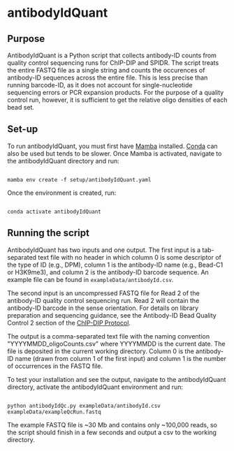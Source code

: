 # antibodyIdQuant

## Purpose
AntibodyIdQuant is a Python script that collects antibody-ID counts from quality control sequencing runs for ChIP-DIP and SPIDR. The script treats the entire FASTQ file as a single string and counts the occurences of antibody-ID sequences across the entire file. This is less precise than running barcode-ID, as it does not account for single-nucleotide sequencing errors or PCR expansion products. For the purpose of a quality control run, however, it is sufficient to get the relative oligo densities of each bead set. 

## Set-up
To run antibodyIdQuant, you must first have [Mamba](https://mamba.readthedocs.io/en/latest/index.html) installed. [Conda](https://docs.conda.io/projects/conda/en/latest/index.html) can also be used but tends to be slower. Once Mamba is activated, navigate to the antibodyIdQuant directory and run:

```

mamba env create -f setup/antibodyIdQuant.yaml

```

Once the environment is created, run:

```

conda activate antibodyIdQuant

```

## Running the script
AntibodyIdQuant has two inputs and one output. The first input is a tab-separated text file with no header in which column 0 is some descriptor of the type of ID (e.g., DPM), column 1 is the antibody-ID name (e.g., Bead-C1 or H3K9me3), and column 2 is the antibody-ID barcode sequence. An example file can be found in `exampleData/antibodyId.csv`. 

The second input is an uncompressed FASTQ file for Read 2 of the antibody-ID quality control sequencing run. Read 2 will contain the antibody-ID barcode in the sense orientation. For details on library preparation and sequencing guidance, see the Antibody-ID Bead Quality Control 2 section of the [ChIP-DIP Protocol](https://www.notion.so/ChIP-DIP-17585f46d83b80c3a521ecbfcbf61b46?pvs=4).

The output is a comma-separated text file with the naming convention "YYYYMMDD_oligoCounts.csv" where YYYYMMDD is the current date. The file is deposited in the current working directory. Column 0 is the antibody-ID name (drawn from column 1 of the first input) and column 1 is the number of occurrences in the FASTQ file. 

To test your installation and see the output, navigate to the antibodyIdQuant directory, activate the antibodyIdQuant environment and run:

```

python antibodyIdQc.py exampleData/antibodyId.csv exampleData/exampleQcRun.fastq

```

The example FASTQ file is ~30 Mb and contains only ~100,000 reads, so the script should finish in a few seconds and output a csv to the working directory.
